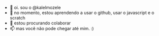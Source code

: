 - 👋 oi. sou o @kalelmozele
- 🌱 no momento, estou aprendendo a usar o github, usar o javascript e o scratch
- 💞️ estou procurando colaborar
- 📫 mas você não pode chegar até mim. :)
  
<!---
kalelmozele/kalelmozele is a ✨ special ✨ repository because its `README.md` (this file) appears on your GitHub profile.
You can click the Preview link to take a look at your changes.
--->
